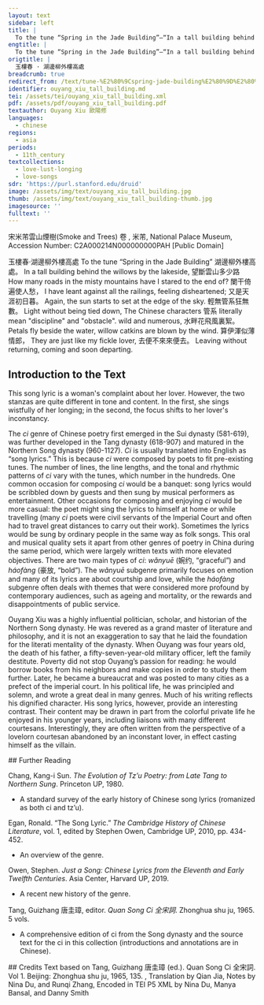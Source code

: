 ```yaml
---
layout: text
sidebar: left
title: |
  To the tune “Spring in the Jade Building”—“In a tall building behind the willows by the lakeside” | 玉樓春 · 湖邊柳外樓高處
engtitle: |
  To the tune “Spring in the Jade Building”—“In a tall building behind the willows by the lakeside”
origtitle: |
  玉樓春 · 湖邊柳外樓高處
breadcrumb: true
redirect_from: /text/tune-%E2%80%9Cspring-jade-building%E2%80%9D%E2%80%94%E2%80%9C-tall-building-behind-willows-lakeside%E2%80%9D
identifier: ouyang_xiu_tall_building.md
tei: /assets/tei/ouyang_xiu_tall_building.xml
pdf: /assets/pdf/ouyang_xiu_tall_building.pdf
textauthor: Ouyang Xiu 歐陽修
languages:
  - chinese
regions:
  - asia
periods:
  - 11th_century
textcollections:
  - love-lust-longing
  - love-songs
sdr: 'https://purl.stanford.edu/druid'
image: /assets/img/text/ouyang_xiu_tall_building.jpg
thumb: /assets/img/text/ouyang_xiu_tall_building-thumb.jpg
imagesource: ''
fulltext: ''
---
```

 宋米芾雲山煙樹(Smoke and Trees) 卷 , 米芾,  National Palace Museum, Accession Number: C2A000214N000000000PAH [Public Domain]

 玉樓春·湖邊柳外樓高處 To the tune “Spring in the Jade Building” 湖邊柳外樓高處。  In a tall building behind the willows by the lakeside, 望斷雲山多少路 How many roads in the misty mountains have I stared to the end of? 闌干倚遍使人愁， I have leant against all the railings, feeling disheartened; 又是天涯初日暮。 Again, the sun starts to set at the edge of the sky. 輕無管系狂無數。 Light without being tied down, The Chinese characters 管系 literally mean "discipline" and "obstacle". wild and numerous, 水畔花飛風裏絮。 Petals fly beside the water, willow catkins are blown by the wind. 算伊渾似薄情郎， They are just like my fickle lover, 去便不來來便去。 Leaving without returning, coming and soon departing. 
 
## Introduction to the Text 
<p dir="ltr" id="docs-internal-guid-707dfd6b-7fff-1cec-6c05-327e617a53da">This song lyric is a woman's complaint about her lover. However, the two stanzas are quite different in tone and content. In the first, she sings wistfully of her longing; in the second, the focus shifts to her lover's inconstancy.</p> <p dir="ltr">The <em>ci</em> genre of Chinese poetry first emerged in the Sui dynasty (581-619), was further developed in the Tang dynasty (618-907) and matured in the Northern Song dynasty (960-1127). <em>Ci</em> is usually translated into English as “song lyrics.” This is because <em>ci</em> were composed by poets to fit pre-existing tunes. The number of lines, the line lengths, and the tonal and rhythmic patterns of <em>ci</em> vary with the tunes, which number in the hundreds. One common occasion for composing <em>ci</em> would be a banquet: song lyrics would be scribbled down by guests and then sung by musical performers as entertainment. Other occasions for composing and enjoying <em>ci</em> would be more casual: the poet might sing the lyrics to himself at home or while travelling (many <em>ci</em> poets were civil servants of the Imperial Court and often had to travel great distances to carry out their work). Sometimes the lyrics would be sung by ordinary people in the same way as folk songs. This oral and musical quality sets it apart from other genres of poetry in China during the same period, which were largely written texts with more elevated objectives. There are two main types of <em>ci</em>: <em>wǎnyuē</em> (婉约, “graceful”) and <em>háofàng</em> (豪放, “bold”). The <em>wǎnyuē</em> subgenre primarily focuses on emotion and many of its lyrics are about courtship and love, while the<em> háofàng</em> subgenre often deals with themes that were considered more profound by contemporary audiences, such as ageing and mortality, or the rewards and disappointments of public service.</p> <p dir="ltr">Ouyang Xiu was a highly influential politician, scholar, and historian of the Northern Song dynasty. He was revered as a grand master of literature and philosophy, and it is not an exaggeration to say that he laid the foundation for the literati mentality of the dynasty. When Ouyang was four years old, the death of his father, a fifty-seven-year-old military officer, left the family destitute. Poverty did not stop Ouyang’s passion for reading: he would borrow books from his neighbors and make copies in order to study them further. Later, he became a bureaucrat and was posted to many cities as a prefect of the imperial court. In his political life, he was principled and solemn, and wrote a great deal in many genres. Much of his writing reflects his dignified character. His song lyrics, however, provide an interesting contrast. Their content may be drawn in part from the colorful private life he enjoyed in his younger years, including liaisons with many different courtesans. Interestingly, they are often written from the perspective of a lovelorn courtesan abandoned by an inconstant lover, in effect casting himself as the villain.</p>
## Further Reading 
<p>Chang, Kang-i Sun. <em>The Evolution of Tz’u Poetry: from Late Tang to Northern Sung</em>. Princeton UP, 1980.</p> <ul> <li>A standard survey of the early history of Chinese song lyrics (romanized as both ci and tz’u).</li> </ul> <p>Egan, Ronald. “The Song Lyric.” <em>The Cambridge History of Chinese Literature</em>, vol. 1, edited by Stephen Owen, Cambridge UP, 2010, pp. 434-452.</p> <ul> <li>An overview of the genre.</li> </ul> <p>Owen, Stephen. <em>Just a Song: Chinese Lyrics from the Eleventh and Early Twelfth Centuries</em>. Asia Center, Harvard UP, 2019.</p> <ul> <li>A recent new history of the genre.</li> </ul> <p>Tang, Guizhang 唐圭璋, editor. <em>Quan Song Ci 全宋詞</em>. Zhonghua shu ju, 1965. 5 vols.</p> <ul> <li>A comprehensive edition of ci from the Song dynasty and the source text for the ci in this collection (introductions and annotations are in Chinese).</li> </ul>
## Credits
Text based on Tang, Guizhang 唐圭璋 (ed.). Quan Song Ci 全宋詞. Vol 1. Beijing: Zhonghua shu ju, 1965, 135.      , Translation by Qian Jia, Notes by Nina Du,  and Runqi Zhang, Encoded in TEI P5 XML by Nina Du, Manya Bansal,  and Danny Smith
